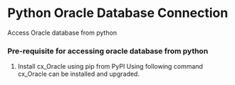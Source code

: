 # Python Oracle Database Connection
Access Oracle database from python

### Pre-requisite for accessing oracle database from python

1. Install cx_Oracle using pip from PyPI
  Using following command cx_Oracle can be installed and upgraded. </br>
  ```python pip install cx_Oracle --upgrade
  ```
